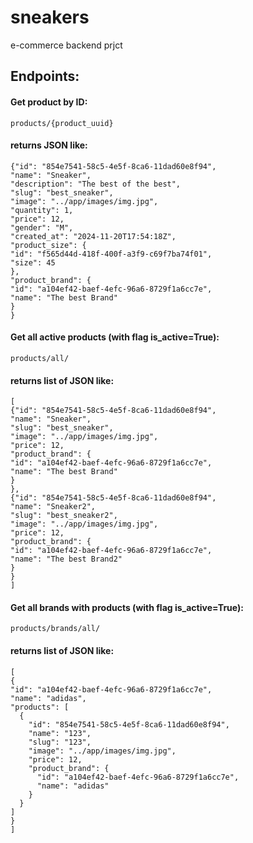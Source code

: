 # sneakers
e-commerce backend prjct





## Endpoints: 

#### Get product by ID:
    products/{product_uuid}

#### returns JSON like:
    {"id": "854e7541-58c5-4e5f-8ca6-11dad60e8f94",
    "name": "Sneaker",
    "description": "The best of the best",
    "slug": "best_sneaker",
    "image": "../app/images/img.jpg",
    "quantity": 1,
    "price": 12,
    "gender": "M",
    "created_at": "2024-11-20T17:54:18Z",
    "product_size": {
    "id": "f565d44d-418f-400f-a3f9-c69f7ba74f01",
    "size": 45
    },
    "product_brand": {
    "id": "a104ef42-baef-4efc-96a6-8729f1a6cc7e",
    "name": "The best Brand"
    }
    }

#### Get all active products (with flag is_active=True):
    products/all/

#### returns list of JSON like:
    [
    {"id": "854e7541-58c5-4e5f-8ca6-11dad60e8f94",
    "name": "Sneaker",
    "slug": "best_sneaker",
    "image": "../app/images/img.jpg",
    "price": 12,
    "product_brand": {
    "id": "a104ef42-baef-4efc-96a6-8729f1a6cc7e",
    "name": "The best Brand"
    }
    },
    {"id": "854e7541-58c5-4e5f-8ca6-11dad60e8f94",
    "name": "Sneaker2",
    "slug": "best_sneaker2",
    "image": "../app/images/img.jpg",
    "price": 12,
    "product_brand": {
    "id": "a104ef42-baef-4efc-96a6-8729f1a6cc7e",
    "name": "The best Brand2"
    }
    }
    ]

#### Get all brands with products (with flag is_active=True):
    products/brands/all/

#### returns list of JSON like:
    [
    {
    "id": "a104ef42-baef-4efc-96a6-8729f1a6cc7e",
    "name": "adidas",
    "products": [
      {
        "id": "854e7541-58c5-4e5f-8ca6-11dad60e8f94",
        "name": "123",
        "slug": "123",
        "image": "../app/images/img.jpg",
        "price": 12,
        "product_brand": {
          "id": "a104ef42-baef-4efc-96a6-8729f1a6cc7e",
          "name": "adidas"
        }
      }
    ]
    }
    ]
  
